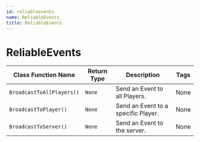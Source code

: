 ```yaml
---
id: reliableevents
name: ReliableEvents
title: ReliableEvents
---
```


# ReliableEvents

| Class Function Name | Return Type | Description | Tags |
| ------------------- | ----------- | ----------- | ---- |
| `BroadcastToAllPlayers()` | `None` | Send an Event to all Players.| None |
| `BroadcastToPlayer()` | `None` | Send an Event to a specific Player.| None |
| `BroadcastToServer()` | `None` | Send an Event to the server.| None |
